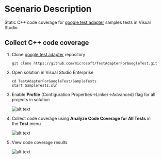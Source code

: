 # Scenario Description

Static C++ code coverage for [google test adapter](https://github.com/microsoft/TestAdapterForGoogleTest) samples tests in Visual Studio.

## Collect C++ code coverage

1. Clone [google test adapter](https://github.com/microsoft/TestAdapterForGoogleTest) repository

    ```shell
    git clone https://github.com/microsoft/TestAdapterForGoogleTest.git
    ```

2. Open solution in Visual Studio Enterprise

    ```shell
    cd TestAdapterForGoogleTest/SampleTests
    start SampleTests.sln
    ```

3. Enable **Profile** (Configuration Properties->Linker->Advanced) flag for all projects in solution

    ![alt text](profile_flag.png "Profile linker flag.")

4. Collect code coverage using **Analyze Code Coverage for All Tests** in the **Test** menu

    ![alt text](analyze.png "Test menu with Analyze Code Coverage for All Tests command.")

5. View code coverage results

    ![alt text](results.png "Code coverage results.")
